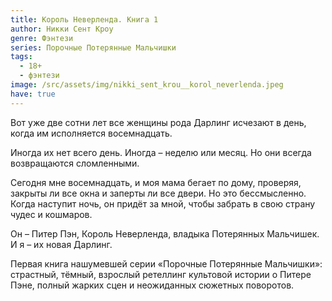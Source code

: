 ```yaml
---
title: Король Неверленда. Книга 1
author: Никки Сент Кроу
genre: Фэнтези
series: Порочные Потерянные Мальчишки
tags:
  - 18+
  - фэнтези
image: /src/assets/img/nikki_sent_krou__korol_neverlenda.jpeg
have: true
---
```

Вот уже две сотни лет все женщины рода Дарлинг исчезают в день, когда им исполняется восемнадцать.

Иногда их нет всего день. Иногда – неделю или месяц. Но они всегда возвращаются сломленными.

Сегодня мне восемнадцать, и моя мама бегает по дому, проверяя, закрыты ли все окна и заперты ли все двери. Но это бессмысленно. Когда наступит ночь, он придёт за мной, чтобы забрать в свою страну чудес и кошмаров.

Он – Питер Пэн, Король Неверленда, владыка Потерянных Мальчишек. И я – их новая Дарлинг.



Первая книга нашумевшей серии «Порочные Потерянные Мальчишки»: страстный, тёмный, взрослый ретеллинг культовой истории о Питере Пэне, полный жарких сцен и неожиданных сюжетных поворотов.
